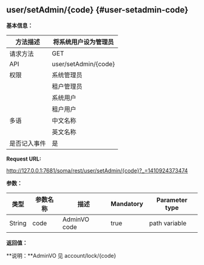 ## user/setAdmin/{code} {#user-setadmin-code}

**基本信息：**

| 方法描述 | 将系统用户设为管理员 |
| --- | --- |
| 请求方法 | GET |
| API | user/setAdmin/{code} |
| 权限 | 系统管理员 | 是 |
|  | 租户管理员 | 否 |
|  | 系统用户 | 否 |
|  | 租户用户 | 否 |
| 多语 | 中文名称 | 将系统用户设为管理员 |
|  | 英文名称 | **Set the normal user to admin user** |
| 是否记入事件 | 是 |

**Request URL:**

http://127.0.0.1:7681/soma/rest/user/setAdmin/{code}?_=1410924373474

**参数：**

| **类型** | **参数名称** | **描述** | **Mandatory** | **Parameter type** |
| --- | --- | --- | --- | --- |
| String | code | AdminVO code | true | path variable |

**返回值：**

**说明：**AdminVO 见 account/lock/{code}